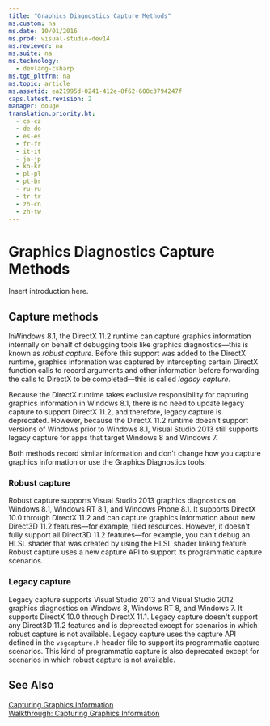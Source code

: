 ```yaml
---
title: "Graphics Diagnostics Capture Methods"
ms.custom: na
ms.date: 10/01/2016
ms.prod: visual-studio-dev14
ms.reviewer: na
ms.suite: na
ms.technology: 
  - devlang-csharp
ms.tgt_pltfrm: na
ms.topic: article
ms.assetid: ea21995d-0241-412e-8f62-600c3794247f
caps.latest.revision: 2
manager: douge
translation.priority.ht: 
  - cs-cz
  - de-de
  - es-es
  - fr-fr
  - it-it
  - ja-jp
  - ko-kr
  - pl-pl
  - pt-br
  - ru-ru
  - tr-tr
  - zh-cn
  - zh-tw
---
```

# Graphics Diagnostics Capture Methods
Insert introduction here.  
  
## Capture methods  
 InWindows 8.1, the DirectX 11.2 runtime can capture graphics information internally on behalf of debugging tools like graphics diagnostics—this is known as *robust capture*. Before this support was added to the DirectX runtime, graphics information was captured by intercepting certain DirectX function calls to record arguments and other information before forwarding the calls to DirectX to be completed—this is called *legacy capture*.  
  
 Because the DirectX runtime takes exclusive responsibility for capturing graphics information in Windows 8.1, there is no need to update legacy capture to support DirectX 11.2, and therefore, legacy capture is deprecated. However, because the DirectX 11.2 runtime doesn't support versions of Windows prior to Windows 8.1, Visual Studio 2013 still supports legacy capture for apps that target Windows 8 and Windows 7.  
  
 Both methods record similar information and don't change how you capture graphics information or use the Graphics Diagnostics tools.  
  
### Robust capture  
 Robust capture supports Visual Studio 2013 graphics diagnostics on Windows 8.1, Windows RT 8.1, and Windows Phone 8.1. It supports DirectX 10.0 through DirectX 11.2 and can capture graphics information about new Direct3D 11.2 features—for example, tiled resources. However, it doesn't fully support all Direct3D 11.2 features—for example, you can't debug an HLSL shader that was created by using the HLSL shader linking feature. Robust capture uses a new capture API to support its programmatic capture scenarios.  
  
### Legacy capture  
 Legacy capture supports Visual Studio 2013 and Visual Studio 2012 graphics diagnostics on Windows 8, Windows RT 8, and Windows 7. It supports DirectX 10.0 through DirectX 11.1. Legacy capture doesn't support any Direct3D 11.2 features and is deprecated except for scenarios in which robust capture is not available. Legacy capture uses the capture API defined in the `vsgcapture.h` header file to support its programmatic capture scenarios. This kind of programmatic capture is also deprecated except for scenarios in which robust capture is not available.  
  
## See Also  
 [Capturing Graphics Information](../VS_debugger/Capturing-Graphics-Information.md)   
 [Walkthrough: Capturing Graphics Information](../VS_debugger/Walkthrough--Capturing-Graphics-Information.md)